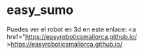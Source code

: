# easy_sumo
Puedes ver el robot en 3d en este enlace:
<a href="https://easyroboticsmallorca.github.io/ >https://easyroboticsmallorca.github.io/</a>
